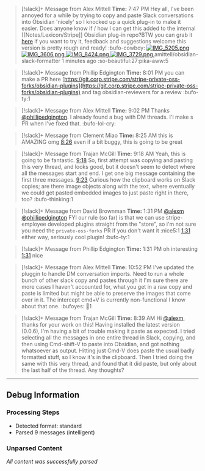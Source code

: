 > [!slack]+ Message from Alex Mittell
> **Time:** 7:47 PM
> Hey all, I've been annoyed for a while by trying to copy and paste Slack conversations into Obsidian 'nicely' so I knocked up a quick plug-in to make it easier. Does anyone know if / how I can get this added to the internal [[Notes/Lexicon/Stripe]] Obsidian plug-in repo?BTW you can grab it [here](https://github.com/amittell/obsidian-slack-formatter) if you want to try it, feedback and suggestions welcome this version is pretty rough and ready! :bufo-cowboy: [ ![IMG_5205.png](https://files.slack.com/files-tmb/T0181S17H6Z-F08BS9PP539-ca5b017000/img_5205_720.png) ](https://files.slack.com/files-pri/T0181S17H6Z-F08BS9PP539/img_5205.png) [](https://files.slack.com/files-pri/T0181S17H6Z-F08BS9PP539/download/img_5205.png?origin_team=E0181S17H6Z) [ ![IMG_3606.png](https://files.slack.com/files-tmb/T0181S17H6Z-F08C072EZK8-ac7a0cbdc5/img_3606_720.png) ](https://files.slack.com/files-pri/T0181S17H6Z-F08C072EZK8/img_3606.png) [](https://files.slack.com/files-pri/T0181S17H6Z-F08C072EZK8/download/img_3606.png?origin_team=E0181S17H6Z) [ ![IMG_8424.png](https://files.slack.com/files-tmb/T0181S17H6Z-F08BS9Q78RM-064de9aca6/img_8424_720.png) ](https://files.slack.com/files-pri/T0181S17H6Z-F08BS9Q78RM/img_8424.png) [](https://files.slack.com/files-pri/T0181S17H6Z-F08BS9Q78RM/download/img_8424.png?origin_team=E0181S17H6Z) [ ![IMG_3729.png](https://files.slack.com/files-tmb/T0181S17H6Z-F08C6RCG6HG-f8200610bb/img_3729_720.png) ](https://files.slack.com/files-pri/T0181S17H6Z-F08C6RCG6HG/img_3729.png) [](https://files.slack.com/files-pri/T0181S17H6Z-F08C6RCG6HG/download/img_3729.png?origin_team=E0181S17H6Z) amittell/obsidian-slack-formatter 1 minutes ago :so-beautiful:27:pika-aww:5

> [!slack]+ Message from Phillip Edgington
> **Time:** 8:01 PM
> you can make a PR here [https://git.corp.stripe.com/stripe-private-oss-forks/obsidian-plugins](https://git.corp.stripe.com/stripe-private-oss-forks/obsidian-plugins) and tag obsidian-reviewers for a review :bufo-ty:1

> [!slack]+ Message from Alex Mittell
> **Time:** 9:02 PM
> Thanks [@phillipedgington](https://stripe.slack.com/team/UL85BJW1W). I already found a bug with DM threads. I'l make s PR when I've fixed that. :bufo-lol-cry:

> [!slack]+ Message from Clement Miao
> **Time:** 8:25 AM
> this is AMAZING omg [8:26](https://stripe.slack.com/archives/C039S5CGKEJ/p1738934765553959?thread_ts=1738889253.251969&cid=C039S5CGKEJ) even if a bit buggy, this is going to be great

> [!slack]+ Message from Trajan McGill
> **Time:** 9:18 AM
> Yeah, this is going to be fantastic. [9:18](https://stripe.slack.com/archives/C039S5CGKEJ/p1738937929874099?thread_ts=1738889253.251969&cid=C039S5CGKEJ) So, first attempt was copying and pasting this very thread, and looks good, but it doesn't seem to detect where all the messages start and end. I get one big message containing the first three messages. [9:23](https://stripe.slack.com/archives/C039S5CGKEJ/p1738938227881789?thread_ts=1738889253.251969&cid=C039S5CGKEJ) Curious how the clipboard works on Slack copies; are there image objects along with the text, where eventually we could get pasted embedded images to just paste right in there, too? :bufo-thinking:1

> [!slack]+ Message from David Brownman
> **Time:** 1:31 PM
> [@alexm](https://stripe.slack.com/team/U07JC6P29UM) [@phillipedgington](https://stripe.slack.com/team/UL85BJW1W) FYI our rule (so far) is that we can use stripe-employee developed plugins straight from the "store", so i'm not sure you need the `private-oss-forks` PR if you don't want it :nice5:1 [1:31](https://stripe.slack.com/archives/C039S5CGKEJ/p1738953082490149?thread_ts=1738889253.251969&cid=C039S5CGKEJ) either way, seriously cool plugin! :bufo-ty:1

> [!slack]+ Message from Phillip Edgington
> **Time:** 1:31 PM
> oh interesting [1:31](https://stripe.slack.com/archives/C039S5CGKEJ/p1738953107321319?thread_ts=1738889253.251969&cid=C039S5CGKEJ) nice

> [!slack]+ Message from Alex Mittell
> **Time:** 10:52 PM
> I've updated the pluggin to handle DM conversation imports. Need to run a whole bunch of other slack copy and pastes through it I'm sure there are more cases I haven't accounted for, what you get in a raw copy and paste is limited but might be able to preserve the images that come over in it. The intercept cmd+V is currently non-functional I know about that one. :bufoyes: 🙏1

> [!slack]+ Message from Trajan McGill
> **Time:** 8:39 AM
> Hi [@alexm](https://stripe.slack.com/team/U07JC6P29UM), thanks for your work on this! Having installed the latest version (0.0.6), I'm having a bit of trouble making it paste as expected. I tried selecting all the messages in one entire thread in Slack, copying, and then using Cmd-shift-V to paste into Obsidian, and got nothing whatsoever as output. Hitting just Cmd-V does paste the usual badly formatted stuff, so I know it's in the clipboard. Then I tried doing the same with this very thread, and found that it did paste, but only about the last half of the thread. Any thoughts?

---

## Debug Information

### Processing Steps
- Detected format: standard
- Parsed 9 messages (intelligent)

### Unparsed Content

*All content was successfully parsed*